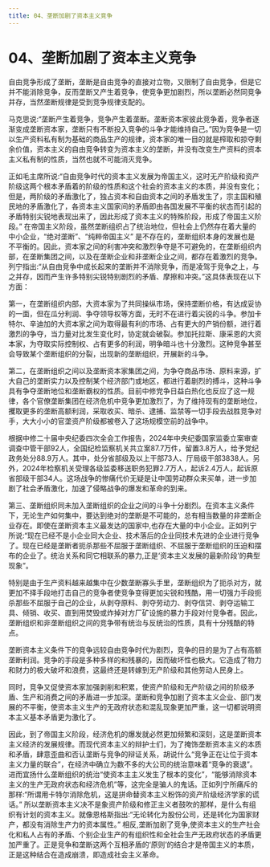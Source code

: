 ```yaml
---
title: 04、垄断加剧了资本主义竞争
---
```


# 04、垄断加剧了资本主义竞争
自由竞争形成了垄断，垄断是自由竞争的直接对立物，又限制了自由竞争，但是它并不能消除竞争，反而垄断又产生着竞争，使竞争更加剧烈，所以垄断必然同竞争并存，当然垄断规律是受到竞争规律支配的。

马克思说:“垄断产生着竞争，竞争产生着垄断。垄断资本家彼此竞争着，竞争者逐渐变成垄断资本家，垄断只有不断投入竞争的斗争才能维持自己。”因为竞争是一切以生产资料私有制为基础的商品生产的规律，资本家的唯一目的就是榨取和掠夺剩余价值，资本主义的自由竞争转变为资本主义的垄断，并没有改变生产资料的资本主义私有制的性质，当然也就不可能消灭竞争。

正如毛主席所说:“自由竞争时代的资本主义发展为帝国主义，这时无产阶级和资产阶级这两个根本矛盾着的阶级的性质和这个社会的资本主义的本质，并没有变化；但是，两阶级的矛盾激化了，独占资本和自由资本之间的矛盾发生了，宗主国和殖民地的矛盾激化了，各资本主义国家间的矛盾即由各国发展不平衡的状态而引起的矛盾特别尖锐地表现出来了，因此形成了资本主义的特殊阶段，形成了帝国主义阶段。”
在帝国主义阶段，虽然垄断组织占了统治地位，但社会上仍然存在着大量的中小企业，“绝对垄断”、“纯粹帝国主义” 是不存在的，垄断组织本身的发展也是不平衡的。因此，资本家之间的利害冲突和激烈争夺是不可避免的，在垄断组织内部，在垄断集团之间，以及在垄断企业和非垄断企业之间，都存在着激烈的竞争。列宁指出:“从自由竞争中成长起来的垄断并不消除竞争，而是凌驾于竞争之上，与之并存，因而产生许多特别尖锐特别剧烈的矛盾、摩擦和冲突。”这具体表现在以下方面：

第一，在垄断组织内部，大资本家为了共同操纵市场，保持垄断价格，有达成妥协的一面，但在瓜分利润、争夺领导权等方面，无时不在进行着尖锐的斗争。参加卡特尔、辛迪加的大资本家之间为取得最有利的市场、占有更大的产销份额，进行着激烈的争夺，当力量对比发生变化时，协定就会破裂。参加托拉斯、康采恩的大资本家，为夺取实际控制权、占有更多的利润，明争暗斗也十分激烈。这种竞争甚至会导致某个垄断组织的分裂，出现新的垄断组织，开展新的斗争。

第二，在垄断组织之间以及垄断资本家集团之间，为争夺商品市场、原料来源，扩大自己的垄断实力以及控制某个经济部门或地区，都进行着剧烈的搏斗，这种斗争具有争夺垄断地位和垄断霸权的性质。目前中修党争日益白热化也反应了这一规律，各个官僚垄断集团在经济危机中竞争更加激烈了，为了维持现有的垄断地位，攫取更多的垄断高额利润，采取收买、暗杀、逮捕、监禁等一切手段去战胜竞争对手，大大小小的官垄资产阶级都被卷入了这场规模空前的战争中。

根据中修二十届中央纪委四次全会工作报告，2024年中央纪委国家监委立案审查调查中管干部92人，全国纪检监察机关共立案87.7万件，留置3.8万人，给予党纪政务处分88.9万人。其中，处分省部级及以上干部73人、厅局级干部3838人。另外，2024年检察机关受理各级监委移送职务犯罪2.7万人，起诉2.4万人，起诉原省部级干部34人。这场战争的惨痛代价无疑是让中国劳动群众来买单，进一步加剧了社会矛盾激化，加速了侵略战争的爆发和革命的到来。

第三、垄断组织同未加入垄断组织的企业之间的斗争十分剧烈。在资本主义条件下，无论生产如何集中，要达到绝对的垄断是不可能的，总有相当数量的非垄断企业存在。即使在垄断资本主义最发达的国家中,也存在大量的中小企业。正如列宁所说:“现在已经不是小企业同大企业、技术落后的企业同技术先进的企业进行竞争了。现在已经是垄断者扼杀那些不屈服于垄断组织、不屈服于垄断组织的压迫和摆布的企业了。统治关系和同它相联系的暴力,正是‘资本主义发展的最新阶段’的典型现象”。

特别是由于生产资料越来越集中在少数垄断寡头手里，垄断组织为了扼杀对方，就更加不择手段地打击自己的竞争者使竞争变得更加尖锐和残酷，用一切强力手段扼杀那些不屈服于自己的企业，从剥夺原料、剥夺劳动力、剥夺信贷、剥夺运输工具、倾销、收买、直到用焚毁或炸掉对方厂矿设施的暴力手段对付竞争者。因此，垄断组织和非垄断组织之间的竞争带有统治与反统治的性质，具有十分残酷的特点。

垄断资本主义条件下的竞争远较自由竞争时代为剧烈，竞争的目的是为了占有高额垄断利润。竞争的手段是多种多样的和残暴的，因而破坏性也极大。它造成了物力和财力的极大破坏和浪费，这最终还是转嫁到无产阶级和其他劳动人民身上。

同时，竞争又促使资本家加强剥削和积累，使资产阶级和无产阶级之间的阶级矛盾、生产和消费之间的矛盾进一步加深。垄断和竞争加剧了资本主义企业、部门发展的不平衡，使资本主义生产的无政府状态和混乱现象更加严重，这一切都说明资本主义基本矛盾更为激化了。

因此，到了帝国主义阶段，经济危机的爆发就必然更加频繁和深刻，这是垄断资本主义经济的发展规律。而现代资本主义的辩护士们，为了掩饰垄断资本主义的本质和矛盾，肆意歪曲和否认垄断与竞争的辩证关系，胡说什么“竞争正在让位于资本主义力量的联合”，在经济中确立为数不多的大公司的统治意味着“竞争的衰退”。进而宜扬什么垄断组织的统治“使资本主主义发生了根本的变化”，“能够消除资本主义的生产无政府状态和经济危机”等，这完全是骗人的鬼话。正如列宁所痛斥的那样:“所谓用卡特尔消除危机，这是拼命替资本主义粉饰的资产阶级经济学家的谎话。”
所以垄断资本主义决不是象资产阶级和修正主义者鼓吹的那样，是什么有组织有计划的资本主义。就像恩格斯指出:“无论转化为股份公司，还是转化为国家财产，都没有消除生产力的资本属性。”
相反,垄断加剧了竞争,使资本主义的生产社会化和私人占有的矛盾、个别企业生产的有组织性和全社会生产无政府状态的矛盾更加严重了。正是竞争和垄断这两个互相矛盾的‘原则’的结合才是帝国主义的本质，正是这种结合在造成崩溃，即造成社会主义革命。